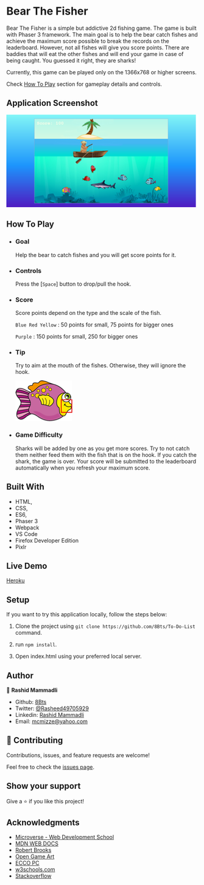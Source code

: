 # Bear The Fisher

Bear The Fisher is a simple but addictive 2d fishing game. The game is built with Phaser 3 framework. The main goal is to help the bear catch fishes and achieve the maximum score possible to break the records on the leaderboard. However, not all fishes will give you score points. There are baddies that will eat the other fishes and will end your game in case of being caught. You guessed it right, they are sharks!

Currently, this game can be played only on the 1366x768 or higher screens.

Check [How To Play](#How-To-Play) section for gameplay details and controls.

## Application Screenshot
![screenshot](src/assets/screenshots/screenshot.png)

## How To Play

- ### Goal

     Help the bear to catch fishes and you will get score points for it.

- ### Controls

     Press the  [`Space`]  button to drop/pull the hook.

- ### Score

    Score points depend on the type and the scale of the fish.

    `Blue Red Yellow` : 50 points for small, 75 points for bigger ones

    `Purple` : 150 points for small, 250 for bigger ones

- ### Tip

    Try to aim at the mouth of the fishes. Otherwise, they will ignore the hook.

    ![guide](src/assets/screenshots/guide.png)

- ### Game Difficulty 

    Sharks will be added by one as you get more scores. Try to not catch them neither feed them with the fish that is on the hook. If you catch the shark, the game is over.
    Your score will be submitted to the leaderboard automatically when you refresh your maximum score.

    

## Built With

- HTML,
- CSS,
- ES6,
- Phaser 3
- Webpack
- VS Code
- Firefox Developer Edition
- Pixlr

## Live Demo

[Heroku](https://bearthefisher.herokuapp.com/)

## Setup

  If you want to try this application locally, follow the steps below:

  1. Clone the project using `git clone https://github.com/8Bts/To-Do-List` command.

  2. run `npm install`.

  3. Open index.html using your preferred local server.

## Author

👤 **Rashid Mammadli**

- Github: [8Bts](https://github.com/8Bts)
- Twitter: [@Rasheed49705929](https://twitter.com/Rasheed49705929)
- Linkedin: [Rashid Mammadli](https://www.linkedin.com/in/rashidmammadli/)
- Email: mcmizze@yahoo.com


## 🤝 Contributing

Contributions, issues, and feature requests are welcome!

Feel free to check the <a href="https://github.com/8Bts/Bear_The_Fisher/issues" target="_blank">issues page</a>.

## Show your support

Give a ⭐️ if you like this project!

## Acknowledgments

- [Microverse - Web Development School](https://www.microverse.org/)
- [MDN WEB DOCS](https://developer.mozilla.org/)
- [Robert Brooks](www.gamedeveloperstudio.com)
- [Open Game Art](https://opengameart.org/)
- [ECCO PC](https://www.deviantart.com/users/outgoing?https://eccothedolphin.online)
- <a href="https://www.w3schools.com/" target="_blank">w3schools.com</a> 
- <a href="https://www.stackoverflow.com/" target="_blank">Stackoverflow</a>